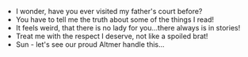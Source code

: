 - I wonder, have you ever visited my father's court before?
- You have to tell me the truth about some of the things I read!
- It feels weird, that there is no lady for you...there always is in stories!
- Treat me with the respect I deserve, not like a spoiled brat!
- Sun - let's see our proud Altmer handle this...
